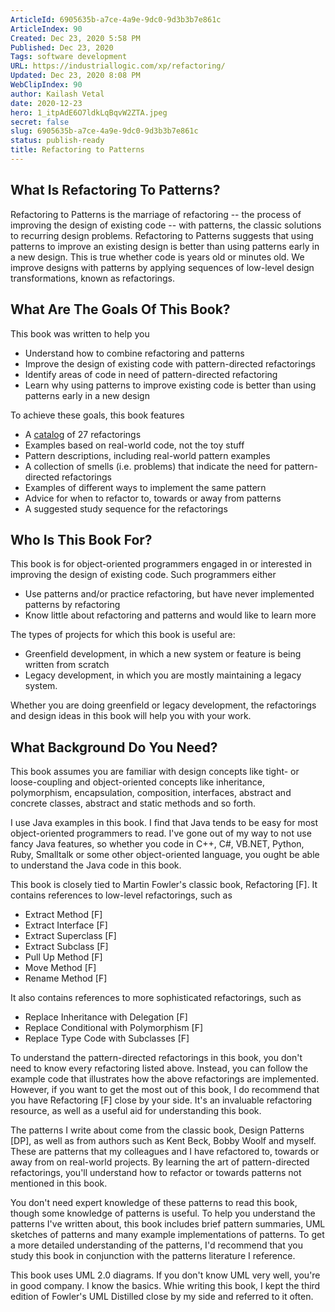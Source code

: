 ```yaml
---
ArticleId: 6905635b-a7ce-4a9e-9dc0-9d3b3b7e861c
ArticleIndex: 90
Created: Dec 23, 2020 5:58 PM
Published: Dec 23, 2020
Tags: software development
URL: https://industriallogic.com/xp/refactoring/
Updated: Dec 23, 2020 8:08 PM
WebClipIndex: 90
author: Kailash Vetal
date: 2020-12-23
hero: 1_itpAdE6O7ldkLqBqvW2ZTA.jpeg
secret: false
slug: 6905635b-a7ce-4a9e-9dc0-9d3b3b7e861c
status: publish-ready
title: Refactoring to Patterns
---
```

## What Is Refactoring To Patterns?

Refactoring to Patterns is the marriage of refactoring -- the process of improving the design of existing code -- with patterns, the classic solutions to recurring design problems. Refactoring to Patterns suggests that using patterns to improve an existing design is better than using patterns early in a new design. This is true whether code is years old or minutes old. We improve designs with patterns by applying sequences of low-level design transformations, known as refactorings.

## What Are The Goals Of This Book?

This book was written to help you

- Understand how to combine refactoring and patterns
- Improve the design of existing code with pattern-directed refactorings
- Identify areas of code in need of pattern-directed refactoring
- Learn why using patterns to improve existing code is better than using patterns early in a new design

To achieve these goals, this book features

- A [catalog](https://industriallogic.com/xp/refactoring/catalog.html) of 27 refactorings
- Examples based on real-world code, not the toy stuff
- Pattern descriptions, including real-world pattern examples
- A collection of smells (i.e. problems) that indicate the need for pattern-directed refactorings
- Examples of different ways to implement the same pattern
- Advice for when to refactor to, towards or away from patterns
- A suggested study sequence for the refactorings

## Who Is This Book For?

This book is for object-oriented programmers engaged in or interested in improving the design of existing code. Such programmers either

- Use patterns and/or practice refactoring, but have never implemented patterns by refactoring
- Know little about refactoring and patterns and would like to learn more

The types of projects for which this book is useful are:

- Greenfield development, in which a new system or feature is being written from scratch
- Legacy development, in which you are mostly maintaining a legacy system.

Whether you are doing greenfield or legacy development, the refactorings and design ideas in this book will help you with your work.

## What Background Do You Need?

This book assumes you are familiar with design concepts like tight- or loose-coupling and object-oriented concepts like inheritance, polymorphism, encapsulation, composition, interfaces, abstract and concrete classes, abstract and static methods and so forth.

I use Java examples in this book. I find that Java tends to be easy for most object-oriented programmers to read. I've gone out of my way to not use fancy Java features, so whether you code in C++, C#, VB.NET, Python, Ruby, Smalltalk or some other object-oriented language, you ought be able to understand the Java code in this book.

This book is closely tied to Martin Fowler's classic book, Refactoring [F]. It contains references to low-level refactorings, such as

- Extract Method [F]
- Extract Interface [F]
- Extract Superclass [F]
- Extract Subclass [F]
- Pull Up Method [F]
- Move Method [F]
- Rename Method [F]

It also contains references to more sophisticated refactorings, such as

- Replace Inheritance with Delegation [F]
- Replace Conditional with Polymorphism [F]
- Replace Type Code with Subclasses [F]

To understand the pattern-directed refactorings in this book, you don't need to know every refactoring listed above. Instead, you can follow the example code that illustrates how the above refactorings are implemented. However, if you want to get the most out of this book, I do recommend that you have Refactoring [F] close by your side. It's an invaluable refactoring resource, as well as a useful aid for understanding this book.

The patterns I write about come from the classic book, Design Patterns [DP], as well as from authors such as Kent Beck, Bobby Woolf and myself. These are patterns that my colleagues and I have refactored to, towards or away from on real-world projects. By learning the art of pattern-directed refactorings, you'll understand how to refactor or towards patterns not mentioned in this book.

You don't need expert knowledge of these patterns to read this book, though some knowledge of patterns is useful. To help you understand the patterns I've written about, this book includes brief pattern summaries, UML sketches of patterns and many example implementations of patterns. To get a more detailed understanding of the patterns, I'd recommend that you study this book in conjunction with the patterns literature I reference.

This book uses UML 2.0 diagrams. If you don't know UML very well, you're in good company. I know the basics. Whie writing this book, I kept the third edition of Fowler's UML Distilled close by my side and referred to it often.
